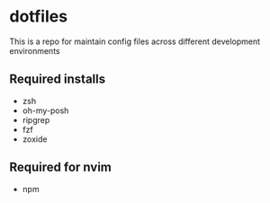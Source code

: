 # dotfiles
This is a repo for maintain config files across different development environments

## Required installs
- zsh
- oh-my-posh
- ripgrep
- fzf
- zoxide

## Required for nvim
- npm
